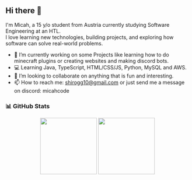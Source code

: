 ## Hi there 👋

I'm Micah, a 15 y/o student from Austria currently studying Software Engineering at an HTL.  
I love learning new technologies, building projects, and exploring how software can solve real-world problems.

- 🔭 I’m currently working on some Projects like learning how to do minecraft plugins or creating websites and making discord bots.
- 💻 Learning Java, TypeScript, HTML/CSS/JS, Python, MySQL and AWS.
- 👯 I’m looking to collaborate on anything that is fun and interesting.
- 📫 How to reach me: shirogg10@gmail.com or just send me a message on discord: micahcode

 ### 📊 GitHub Stats

<div align="center">
 
  <img src="https://github-readme-stats.vercel.app/api?username=MicahXX&show_icons=true&theme=tokyonight" height="155em" />
  <img src="https://github-readme-stats.vercel.app/api/top-langs/?username=MicahXX&layout=compact&theme=tokyonight" height="155em" />

</div>


<!--
**MicahXX/MicahXX** is a ✨ _special_ ✨ repository because its `README.md` (this file) appears on your GitHub profile

Here are some ideas to get you started:

- 🔭 I’m currently working on ...
- 🌱 I’m currently learning ...
- 👯 I’m looking to collaborate on ...
- 🤔 I’m looking for help with ...
- 💬 Ask me about ...
- 📫 How to reach me: ...
- 😄 Pronouns: ...
- ⚡ Fun fact: ...
